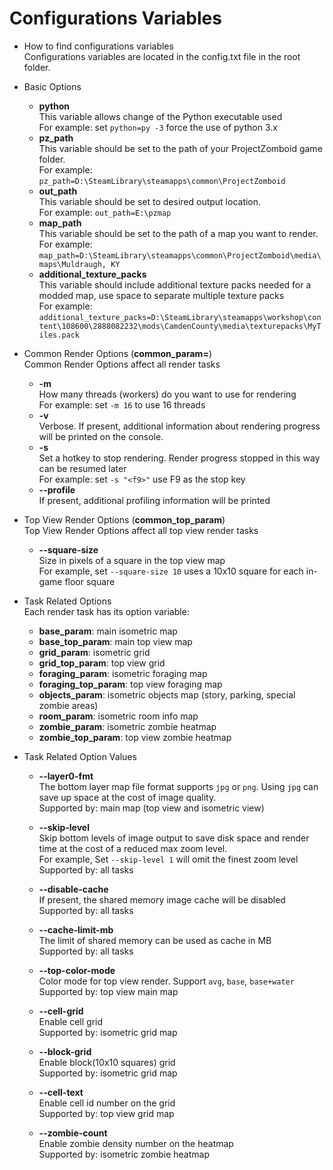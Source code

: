 # Configurations Variables
  - How to find configurations variables \
    Configurations variables are located in the config.txt file in the root folder.

  - Basic Options
     - **python** \
       This variable allows change of the Python executable used \
       For example: set `python=py -3` force the use of python 3.x
     - **pz_path** \
       This variable should be set to the path of your ProjectZomboid game folder. \
       For example: `pz_path=D:\SteamLibrary\steamapps\common\ProjectZomboid`
     - **out_path** \
       This variable should be set to desired output location. \
       For example: `out_path=E:\pzmap`
     - **map_path** \
       This variable should be set to the path of a map you want to render. \
       For example: `map_path=D:\SteamLibrary\steamapps\common\ProjectZomboid\media\maps\Muldraugh, KY`
     - **additional_texture_packs** \
       This variable should include additional texture packs needed for a modded map, use space to separate multiple texture packs \
       For example: `additional_texture_packs=D:\SteamLibrary\steamapps\workshop\content\108600\2888082232\mods\CamdenCounty\media\texturepacks\MyTiles.pack`

  - Common Render Options (**common_param=**) \
    Common Render Options affect all render tasks
    - **-m <threads count>** \
      How many threads (workers) do you want to use for rendering \
      For example: set `-m 16` to use 16 threads
    - **-v** \
      Verbose. If present, additional information about rendering progress will be printed on the console.
    - **-s <stop key>** \
      Set a hotkey to stop rendering. Render progress stopped in this way can be resumed later \
      For example: set `-s "<f9>"` use F9 as the stop key
    - **--profile** \
      If present, additional profiling information will be printed

  - Top View Render Options (**common_top_param**) \
    Top View Render Options affect all top view render tasks
    - **--square-size <pixels>** \
      Size in pixels of a square in the top view map \
      For example, set `--square-size 10` uses a 10x10 square for each in-game floor square

  - Task Related Options \
    Each render task has its option variable:
    - **base_param**: main isometric map
    - **base_top_param**: main top view map
    - **grid_param**: isometric grid
    - **grid_top_param**: top view grid
    - **foraging_param**: isometric foraging map
    - **foraging_top_param**: top view foraging map
    - **objects_param**: isometric objects map (story, parking, special zombie areas)
    - **room_param**: isometric room info map
    - **zombie_param**: isometric zombie heatmap
    - **zombie_top_param**: top view zombie heatmap

  - Task Related Option Values
    - **--layer0-fmt <ext>** \
      The bottom layer map file format supports `jpg` or `png`. Using `jpg` can save up space at the cost of image quality. \
      Supported by: main map (top view and isometric view)

    - **--skip-level <level>** \
      Skip bottom levels of image output to save disk space and render time at the cost of a reduced max zoom level. \
      For example, Set `--skip-level 1` will omit the finest zoom level \
      Supported by: all tasks

    - **--disable-cache** \
      If present, the shared memory image cache will be disabled \
      Supported by: all tasks

    - **--cache-limit-mb** \
      The limit of shared memory can be used as cache in MB \
      Supported by: all tasks

    - **--top-color-mode** \
      Color mode for top view render. Support `avg`, `base`, `base+water` \
      Supported by: top view main map

    - **--cell-grid** \
      Enable cell grid \
      Supported by: isometric grid map

    - **--block-grid** \
      Enable block(10x10 squares) grid \
      Supported by: isometric grid map
     
    - **--cell-text** \
      Enable cell id number on the grid \
      Supported by: top view grid map

    - **--zombie-count** \
      Enable zombie density number on the heatmap \
      Supported by: isometric zombie heatmap
